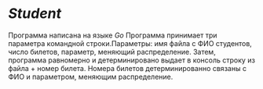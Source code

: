# _Student_
Программа написана на языке *Go*
Программа принимает три параметра командной строки.Параметры: имя файла с ФИО студентов, число билетов, параметр, меняющий распределение. Затем, программа равномерно и детерминировано выдает в консоль строку из файла + номер билета. Номера билетов детерминированно связаны с ФИО и параметром, меняющим распределение. 

